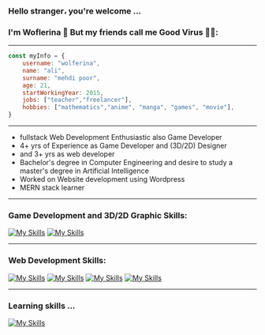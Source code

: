 ### Hello stranger، you're welcome ...
### I'm Woflerina 🐺 But my friends call me Good Virus 🙂🦠:

_________________________________________________________________________________________________________________________________________________________________________

```javascript
const myInfo = {
    username: "wolferina",
    name: "ali",
    surname: "mehdi poor",
    age: 21,
    startWorkingYear: 2015,
    jobs: ["teacher","freelancer"],
    hobbies: ["mathematics","anime", "manga", "games", "movie"],
}
```

_________________________________________________________________________________________________________________________________________________________________________

- fullstack Web Development Enthusiastic also Game Developer
- 4+ yrs of Experience as Game Developer and (3D/2D) Designer 
- and 3+ yrs as web developer
- Bachelor's degree in Computer Engineering and desire to study a master's degree in Artificial Intelligence
- Worked on Website development using Wordpress
- MERN stack learner

_________________________________________________________________________________________________________________________________________________________________________

### Game Development and 3D/2D Graphic Skills:

[![My Skills](https://skillicons.dev/icons?i=cs,cpp,unity,unreal,blender&theme=light)](https://github.com/wolferina)
[![My Skills](https://skillicons.dev/icons?i=ps,ae,ai&theme=light)](https://github.com/wolferina)


_________________________________________________________________________________________________________________________________________________________________________

### Web Development Skills:

[![My Skills](https://skillicons.dev/icons?i=html,css,js,bootstrap,tailwind&theme=light)](https://github.com/wolferina)
[![My Skills](https://skillicons.dev/icons?i=react,nextjs,git,github,php&theme=light)](https://github.com/wolferina)
[![My Skills](https://skillicons.dev/icons?i=wordpress,nodejs,express,nestjs,mongodb&theme=light)](https://github.com/wolferina)
[![My Skills](https://skillicons.dev/icons?i=mysql,figma,xd&theme=light)](https://github.com/wolferina)

_________________________________________________________________________________________________________________________________________________________________________

### Learning skills ...

[![My Skills](https://skillicons.dev/icons?i=py,django,pytorch,qt&theme=light)](https://github.com/wolferina)

